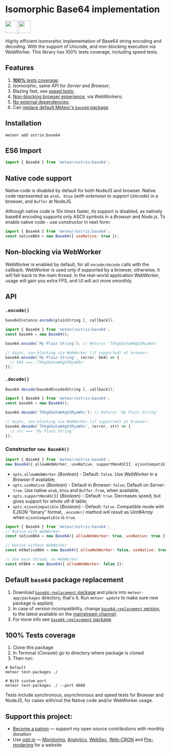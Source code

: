 # Isomorphic Base64 implementation

<a href="https://www.patreon.com/bePatron?u=20396046">
  <img src="https://c5.patreon.com/external/logo/become_a_patron_button@2x.png" height="38">
</a>

<a href="https://ostr.io/info/built-by-developers-for-developers">
  <img src="https://ostr.io/apple-touch-icon-60x60.png" height="38">
</a>

Highly efficient isomorphic implementation of Base64 string encoding and decoding. With the support of Unicode, and non-blocking execution via WebWorker. This library has 100% tests coverage, including speed tests.

## Features

1. [__100%__ tests coverage](https://github.com/VeliovGroup/meteor-base64#100-tests-coverage);
2. Isomorphic, same API for *Server* and *Browser*;
3. Blazing fast, see [speed tests](https://github.com/VeliovGroup/meteor-base64#100-tests-coverage);
4. [Non-blocking browser experience](https://github.com/VeliovGroup/meteor-base64#non-blocking-via-webworker), via WebWorkers;
5. [No external dependencies](https://github.com/VeliovGroup/meteor-base64/blob/master/package.js#L9);
6. Can [replace default Meteor's `base64` package](https://github.com/VeliovGroup/meteor-base64#default-base64-package-replacement).

## Installation

```shell
meteor add ostrio:base64
```

## ES6 Import

```js
import { Base64 } from 'meteor/ostrio:base64';
```

## Native code support

Native code is disabled by default for both NodeJS and browser. Native code represented as `atob, btoa` (*with extension to support Unicode*) in a browser, and `Buffer` at NodeJS.

Although native code is *10x times* faster, its support is disabled, as natively base64 encoding supports only ASCII symbols in a *Browser* and *Node.js*. To enable native code - use constructor in next form:

```js
import { Base64 } from 'meteor/ostrio:base64';
const nativeB64 = new Base64({ useNative: true });
```

## Non-blocking via WebWorker

WebWorker is enabled by default, for all `encode/decode` calls with the callback. WebWorker is used only if supported by a browser, otherwise, it will fall-back to the main thread. In the real-world application WebWorker, usage will gain you extra FPS, and UI will act more smoothly.

## API

### `.encode()`

```js
base64Instance.encode(plainString [, callback]);
```

```js
import { Base64 } from 'meteor/ostrio:base64';
const base64 = new Base64();

base64.encode('My Plain String'); // Returns 'TXkgUGxhaW4gU3RyaW5n'

// Async, non-blocking via WebWorker (if supported) at browser:
base64.encode('My Plain String', (error, b64) => {
  // b64 === 'TXkgUGxhaW4gU3RyaW5n'
});
```

### `.decode()`

```js
Base64.decode(base64EncodedString [, callback]);
```

```js
import { Base64 } from 'meteor/ostrio:base64';
const base64 = new Base64();

base64.decode('TXkgUGxhaW4gU3RyaW5n'); // Returns 'My Plain String'

// Async, non-blocking via WebWorker (if supported) at browser:
base64.decode('TXkgUGxhaW4gU3RyaW5n', (error, str) => {
  // str === 'My Plain String'
});
```

### Constructor `new Base64()`

```js
import { Base64 } from 'meteor/ostrio:base64';
new Base64({ allowWebWorker, useNative, supportNonASCII, ejsonCompatible });
```

- `opts.allowWebWorker` {*Boolean*} - Default: `false`. Use *WebWorker* in a *Browser* if available;
- `opts.useNative` {*Boolean*} - Default in *Browser*: `false`; Default on *Server*: `true`. Use native `atob`, `btoa` and `Buffer.from`, when available;
- `opts.supportNonASCII` {*Boolean*} - Default: `true`. Decreases speed, but gives support for whole utf-8 table;
- `opts.ejsonCompatible` {*Boolean*} - Default: `false`. Compatible mode with EJSON "binary" format, `.encode()` method will result as *Uint8Array* when `ejsonCompatible` is `true`.

```js
import { Base64 } from 'meteor/ostrio:base64';
// Native with WebWorker
const nativeB64 = new Base64({ allowWebWorker: true, useNative: true });

// Native without WebWorker
const mtNativeB64 = new Base64({ allowWebWorker: false, useNative: true });

// Use main thread, no WebWorker
const mtB64 = new Base64({ allowWebWorker: false });
```

## Default `base64` package replacement

1. Download [`base64-replacement` package](https://github.com/VeliovGroup/meteor-base64-replacement/archive/master.zip) and place into `meteor-app/packages` directory, that's it. Run `meteor update` to make sure new package is applied;
2. In case of version incompatibility, change [`base64-replacement` version](https://github.com/VeliovGroup/meteor-base64-replacement/blob/master/package.js#L3), to the latest available on the [mainstream channel](https://github.com/meteor/meteor/blob/devel/packages/base64/package.js#L3);
3. For more info see [`base64-replacement` package](https://github.com/VeliovGroup/meteor-base64-replacement)

## 100% Tests coverage

1. Clone this package
2. In Terminal (*Console*) go to directory where package is cloned
3. Then run:

```shell
# Default
meteor test-packages ./

# With custom port
meteor test-packages ./ --port 8888
```

Tests include synchronous, asynchronous and speed tests for Browser and NodeJS, for cases with/out the Native code and/or WebWorker usage.

## Support this project:

- [Become a patron](https://www.patreon.com/bePatron?u=20396046) — support my open source contributions with monthly donation
- Use [ostr.io](https://ostr.io) — [Monitoring](https://snmp-monitoring.com), [Analytics](https://ostr.io/info/web-analytics), [WebSec](https://domain-protection.info), [Web-CRON](https://web-cron.info) and [Pre-rendering](https://prerendering.com) for a website
